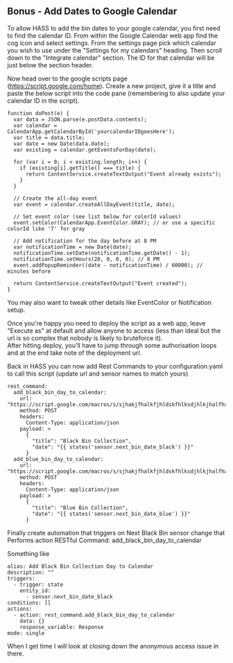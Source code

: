 ## Bonus - Add Dates to Google Calendar
To allow HASS to add the bin dates to your google calendar, you first need to find the calendar ID. From within the Google Calendar web app find the cog icon and select settings. From the settings page pick which calendar you wish to use under the "Settings for my calendars" heading. Then scroll down to the "Integrate calendar" section. The ID for that calendar will be just below the section header.  

Now head over to the google scripts page (https://script.google.com/home). Create a new project, give it a title and paste the below script into the code pane (remembering to also update your calendar ID in the script).

```
function doPost(e) {
  var data = JSON.parse(e.postData.contents);
  var calendar = CalendarApp.getCalendarById('yourcalendarIDgoesHere'); 
  var title = data.title;
  var date = new Date(data.date);
  var existing = calendar.getEventsForDay(date);

  for (var i = 0; i < existing.length; i++) {
    if (existing[i].getTitle() === title) {
      return ContentService.createTextOutput("Event already exists");
    }
  }

  // Create the all-day event
  var event = calendar.createAllDayEvent(title, date);

  // Set event color (see list below for colorId values)
  event.setColor(CalendarApp.EventColor.GRAY); // or use a specific colorId like '7' for gray

  // Add notification for the day before at 8 PM
  var notificationTime = new Date(date);
  notificationTime.setDate(notificationTime.getDate() - 1);
  notificationTime.setHours(20, 0, 0, 0); // 8 PM
  event.addPopupReminder((date - notificationTime) / 60000); // minutes before

  return ContentService.createTextOutput("Event created");
}
```

You may also want to tweak other details like EventColor or Notification setup.  

Once you're happy you need to deploy the script as a web app, leave "Execute as" at default and allow anyone to access (less than ideal but the url is so complex that nobody is likely to bruteforce it).  
After hitting deploy, you'll have to jump through some authorisation loops and at the end take note of the deployment url.  

Back in HASS you can now add Rest Commands to your configuration.yaml to call this script (update url and sensor names to match yours)
```
rest_command:
  add_black_bin_day_to_calendar:
    url: "https://script.google.com/macros/s/sjhakjfhalkfjhldskfhlksdjhlkjhalfhasdlkfjhldkjshf/exec"
    method: POST
    headers:
      Content-Type: application/json
    payload: >
      {
        "title": "Black Bin Collection",
        "date": "{{ states('sensor.next_bin_date_black') }}"
      }
  add_blue_bin_day_to_calendar:
    url: "https://script.google.com/macros/s/sjhakjfhalkfjhldskfhlksdjhlkjhalfhasdlkfjhldkjshf/exec"
    method: POST
    headers:
      Content-Type: application/json
    payload: >
      {
        "title": "Blue Bin Collection",
        "date": "{{ states('sensor.next_bin_date_blue') }}"
      }
```
Finally create automation that triggers on Next Black Bin sensor change that Performs action RESTful Command: add_black_bin_day_to_calendar  

Something like
```
alias: Add Black Bin Collection Day to Calendar
description: ""
triggers:
  - trigger: state
    entity_id:
      - sensor.next_bin_date_black
conditions: []
actions:
  - action: rest_command.add_black_bin_day_to_calendar
    data: {}
    response_variable: Response
mode: single
```
When I get time I will look at closing down the anonymous access issue in there.
